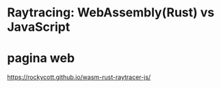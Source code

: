 # Raytracing: WebAssembly(Rust) vs JavaScript

# pagina web
https://rockycott.github.io/wasm-rust-raytracer-js/